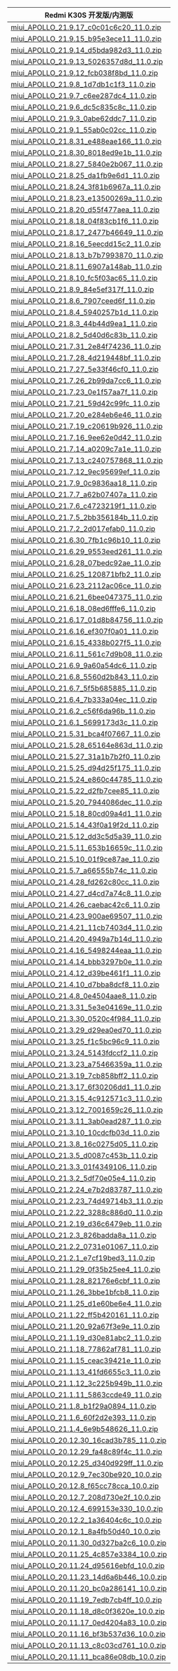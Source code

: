 | Redmi K30S  开发版/内测版    |
| ---- |
| [miui_APOLLO_21.9.17_c0c01c6c20_11.0.zip](https://hugeota.d.miui.com/21.9.17/miui_APOLLO_21.9.17_c0c01c6c20_11.0.zip)    |
| [miui_APOLLO_21.9.15_b95e3ece11_11.0.zip](https://hugeota.d.miui.com/21.9.15/miui_APOLLO_21.9.15_b95e3ece11_11.0.zip)    |
| [miui_APOLLO_21.9.14_d5bda982d3_11.0.zip](https://hugeota.d.miui.com/21.9.14/miui_APOLLO_21.9.14_d5bda982d3_11.0.zip)    |
| [miui_APOLLO_21.9.13_5026357d8d_11.0.zip](https://hugeota.d.miui.com/21.9.13/miui_APOLLO_21.9.13_5026357d8d_11.0.zip)    |
| [miui_APOLLO_21.9.12_fcb038f8bd_11.0.zip](https://hugeota.d.miui.com/21.9.12/miui_APOLLO_21.9.12_fcb038f8bd_11.0.zip)    |
| [miui_APOLLO_21.9.8_1d7db1c1f3_11.0.zip](https://hugeota.d.miui.com/21.9.8/miui_APOLLO_21.9.8_1d7db1c1f3_11.0.zip)    |
| [miui_APOLLO_21.9.7_c6ee287dc4_11.0.zip](https://hugeota.d.miui.com/21.9.7/miui_APOLLO_21.9.7_c6ee287dc4_11.0.zip)    |
| [miui_APOLLO_21.9.6_dc5c835c8c_11.0.zip](https://hugeota.d.miui.com/21.9.6/miui_APOLLO_21.9.6_dc5c835c8c_11.0.zip)    |
| [miui_APOLLO_21.9.3_0abe62ddc7_11.0.zip](https://hugeota.d.miui.com/21.9.3/miui_APOLLO_21.9.3_0abe62ddc7_11.0.zip)    |
| [miui_APOLLO_21.9.1_55ab0c02cc_11.0.zip](https://hugeota.d.miui.com/21.9.1/miui_APOLLO_21.9.1_55ab0c02cc_11.0.zip)    |
| [miui_APOLLO_21.8.31_e488eae166_11.0.zip](https://hugeota.d.miui.com/21.8.31/miui_APOLLO_21.8.31_e488eae166_11.0.zip)    |
| [miui_APOLLO_21.8.30_8018ed9e1b_11.0.zip](https://hugeota.d.miui.com/21.8.30/miui_APOLLO_21.8.30_8018ed9e1b_11.0.zip)    |
| [miui_APOLLO_21.8.27_5840e2b067_11.0.zip](https://hugeota.d.miui.com/21.8.27/miui_APOLLO_21.8.27_5840e2b067_11.0.zip)    |
| [miui_APOLLO_21.8.25_da1fb9e6d1_11.0.zip](https://hugeota.d.miui.com/21.8.25/miui_APOLLO_21.8.25_da1fb9e6d1_11.0.zip)    |
| [miui_APOLLO_21.8.24_3f81b6967a_11.0.zip](https://hugeota.d.miui.com/21.8.24/miui_APOLLO_21.8.24_3f81b6967a_11.0.zip)    |
| [miui_APOLLO_21.8.23_e13500269a_11.0.zip](https://hugeota.d.miui.com/21.8.23/miui_APOLLO_21.8.23_e13500269a_11.0.zip)    |
| [miui_APOLLO_21.8.20_d55f477aea_11.0.zip](https://hugeota.d.miui.com/21.8.20/miui_APOLLO_21.8.20_d55f477aea_11.0.zip)    |
| [miui_APOLLO_21.8.18_04f83cb1f6_11.0.zip](https://hugeota.d.miui.com/21.8.18/miui_APOLLO_21.8.18_04f83cb1f6_11.0.zip)    |
| [miui_APOLLO_21.8.17_2477b46649_11.0.zip](https://hugeota.d.miui.com/21.8.17/miui_APOLLO_21.8.17_2477b46649_11.0.zip)    |
| [miui_APOLLO_21.8.16_5eecdd15c2_11.0.zip](https://hugeota.d.miui.com/21.8.16/miui_APOLLO_21.8.16_5eecdd15c2_11.0.zip)    |
| [miui_APOLLO_21.8.13_b7b7993870_11.0.zip](https://hugeota.d.miui.com/21.8.13/miui_APOLLO_21.8.13_b7b7993870_11.0.zip)    |
| [miui_APOLLO_21.8.11_6907a148ab_11.0.zip](https://hugeota.d.miui.com/21.8.11/miui_APOLLO_21.8.11_6907a148ab_11.0.zip)    |
| [miui_APOLLO_21.8.10_fc5f03ac65_11.0.zip](https://hugeota.d.miui.com/21.8.10/miui_APOLLO_21.8.10_fc5f03ac65_11.0.zip)    |
| [miui_APOLLO_21.8.9_84e5ef317f_11.0.zip](https://hugeota.d.miui.com/21.8.9/miui_APOLLO_21.8.9_84e5ef317f_11.0.zip)    |
| [miui_APOLLO_21.8.6_7907ceed6f_11.0.zip](https://hugeota.d.miui.com/21.8.6/miui_APOLLO_21.8.6_7907ceed6f_11.0.zip)    |
| [miui_APOLLO_21.8.4_5940257b1d_11.0.zip](https://hugeota.d.miui.com/21.8.4/miui_APOLLO_21.8.4_5940257b1d_11.0.zip)    |
| [miui_APOLLO_21.8.3_44b44d9ea1_11.0.zip](https://hugeota.d.miui.com/21.8.3/miui_APOLLO_21.8.3_44b44d9ea1_11.0.zip)    |
| [miui_APOLLO_21.8.2_5d40d6c83b_11.0.zip](https://hugeota.d.miui.com/21.8.2/miui_APOLLO_21.8.2_5d40d6c83b_11.0.zip)    |
| [miui_APOLLO_21.7.31_2e84f74236_11.0.zip](https://hugeota.d.miui.com/21.7.31/miui_APOLLO_21.7.31_2e84f74236_11.0.zip)    |
| [miui_APOLLO_21.7.28_4d219448bf_11.0.zip](https://hugeota.d.miui.com/21.7.28/miui_APOLLO_21.7.28_4d219448bf_11.0.zip)    |
| [miui_APOLLO_21.7.27_5e33f46cf0_11.0.zip](https://hugeota.d.miui.com/21.7.27/miui_APOLLO_21.7.27_5e33f46cf0_11.0.zip)    |
| [miui_APOLLO_21.7.26_2b99da7cc6_11.0.zip](https://hugeota.d.miui.com/21.7.26/miui_APOLLO_21.7.26_2b99da7cc6_11.0.zip)    |
| [miui_APOLLO_21.7.23_0e1f57aa7f_11.0.zip](https://hugeota.d.miui.com/21.7.23/miui_APOLLO_21.7.23_0e1f57aa7f_11.0.zip)    |
| [miui_APOLLO_21.7.21_59d42c99fc_11.0.zip](https://hugeota.d.miui.com/21.7.21/miui_APOLLO_21.7.21_59d42c99fc_11.0.zip)    |
| [miui_APOLLO_21.7.20_e284eb6e46_11.0.zip](https://hugeota.d.miui.com/21.7.20/miui_APOLLO_21.7.20_e284eb6e46_11.0.zip)    |
| [miui_APOLLO_21.7.19_c20619b926_11.0.zip](https://hugeota.d.miui.com/21.7.19/miui_APOLLO_21.7.19_c20619b926_11.0.zip)    |
| [miui_APOLLO_21.7.16_9ee62e0d42_11.0.zip](https://hugeota.d.miui.com/21.7.16/miui_APOLLO_21.7.16_9ee62e0d42_11.0.zip)    |
| [miui_APOLLO_21.7.14_a0209c7a1e_11.0.zip](https://hugeota.d.miui.com/21.7.14/miui_APOLLO_21.7.14_a0209c7a1e_11.0.zip)    |
| [miui_APOLLO_21.7.13_c240757868_11.0.zip](https://hugeota.d.miui.com/21.7.13/miui_APOLLO_21.7.13_c240757868_11.0.zip)    |
| [miui_APOLLO_21.7.12_9ec95699ef_11.0.zip](https://hugeota.d.miui.com/21.7.12/miui_APOLLO_21.7.12_9ec95699ef_11.0.zip)    |
| [miui_APOLLO_21.7.9_0c9836aa18_11.0.zip](https://hugeota.d.miui.com/21.7.9/miui_APOLLO_21.7.9_0c9836aa18_11.0.zip)    |
| [miui_APOLLO_21.7.7_a62b07407a_11.0.zip](https://hugeota.d.miui.com/21.7.7/miui_APOLLO_21.7.7_a62b07407a_11.0.zip)    |
| [miui_APOLLO_21.7.6_c4723219f1_11.0.zip](https://hugeota.d.miui.com/21.7.6/miui_APOLLO_21.7.6_c4723219f1_11.0.zip)    |
| [miui_APOLLO_21.7.5_2bb356184b_11.0.zip](https://hugeota.d.miui.com/21.7.5/miui_APOLLO_21.7.5_2bb356184b_11.0.zip)    |
| [miui_APOLLO_21.7.2_2d017efab0_11.0.zip](https://hugeota.d.miui.com/21.7.2/miui_APOLLO_21.7.2_2d017efab0_11.0.zip)    |
| [miui_APOLLO_21.6.30_7fb1c96b10_11.0.zip](https://hugeota.d.miui.com/21.6.30/miui_APOLLO_21.6.30_7fb1c96b10_11.0.zip)    |
| [miui_APOLLO_21.6.29_9553eed261_11.0.zip](https://hugeota.d.miui.com/21.6.29/miui_APOLLO_21.6.29_9553eed261_11.0.zip)    |
| [miui_APOLLO_21.6.28_07bedc92ae_11.0.zip](https://hugeota.d.miui.com/21.6.28/miui_APOLLO_21.6.28_07bedc92ae_11.0.zip)    |
| [miui_APOLLO_21.6.25_120871bfb2_11.0.zip](https://hugeota.d.miui.com/21.6.25/miui_APOLLO_21.6.25_120871bfb2_11.0.zip)    |
| [miui_APOLLO_21.6.23_2112ac06ce_11.0.zip](https://hugeota.d.miui.com/21.6.23/miui_APOLLO_21.6.23_2112ac06ce_11.0.zip)    |
| [miui_APOLLO_21.6.21_6bee047375_11.0.zip](https://hugeota.d.miui.com/21.6.21/miui_APOLLO_21.6.21_6bee047375_11.0.zip)    |
| [miui_APOLLO_21.6.18_08ed6fffe6_11.0.zip](https://hugeota.d.miui.com/21.6.18/miui_APOLLO_21.6.18_08ed6fffe6_11.0.zip)    |
| [miui_APOLLO_21.6.17_01d8b84756_11.0.zip](https://hugeota.d.miui.com/21.6.17/miui_APOLLO_21.6.17_01d8b84756_11.0.zip)    |
| [miui_APOLLO_21.6.16_ef307f0a01_11.0.zip](https://hugeota.d.miui.com/21.6.16/miui_APOLLO_21.6.16_ef307f0a01_11.0.zip)    |
| [miui_APOLLO_21.6.15_4338b027f5_11.0.zip](https://hugeota.d.miui.com/21.6.15/miui_APOLLO_21.6.15_4338b027f5_11.0.zip)    |
| [miui_APOLLO_21.6.11_561c7d9b08_11.0.zip](https://hugeota.d.miui.com/21.6.11/miui_APOLLO_21.6.11_561c7d9b08_11.0.zip)    |
| [miui_APOLLO_21.6.9_9a60a54dc6_11.0.zip](https://hugeota.d.miui.com/21.6.9/miui_APOLLO_21.6.9_9a60a54dc6_11.0.zip)    |
| [miui_APOLLO_21.6.8_5560d2b843_11.0.zip](https://hugeota.d.miui.com/21.6.8/miui_APOLLO_21.6.8_5560d2b843_11.0.zip)    |
| [miui_APOLLO_21.6.7_5f5b685885_11.0.zip](https://hugeota.d.miui.com/21.6.7/miui_APOLLO_21.6.7_5f5b685885_11.0.zip)    |
| [miui_APOLLO_21.6.4_7b333a04ec_11.0.zip](https://hugeota.d.miui.com/21.6.4/miui_APOLLO_21.6.4_7b333a04ec_11.0.zip)    |
| [miui_APOLLO_21.6.2_c56f6da96b_11.0.zip](https://hugeota.d.miui.com/21.6.2/miui_APOLLO_21.6.2_c56f6da96b_11.0.zip)    |
| [miui_APOLLO_21.6.1_5699173d3c_11.0.zip](https://hugeota.d.miui.com/21.6.1/miui_APOLLO_21.6.1_5699173d3c_11.0.zip)    |
| [miui_APOLLO_21.5.31_bca4f07667_11.0.zip](https://hugeota.d.miui.com/21.5.31/miui_APOLLO_21.5.31_bca4f07667_11.0.zip)    |
| [miui_APOLLO_21.5.28_65164e863d_11.0.zip](https://hugeota.d.miui.com/21.5.28/miui_APOLLO_21.5.28_65164e863d_11.0.zip)    |
| [miui_APOLLO_21.5.27_31a1b7b2f0_11.0.zip](https://hugeota.d.miui.com/21.5.27/miui_APOLLO_21.5.27_31a1b7b2f0_11.0.zip)    |
| [miui_APOLLO_21.5.25_d94d25f175_11.0.zip](https://hugeota.d.miui.com/21.5.25/miui_APOLLO_21.5.25_d94d25f175_11.0.zip)    |
| [miui_APOLLO_21.5.24_e860c44785_11.0.zip](https://hugeota.d.miui.com/21.5.24/miui_APOLLO_21.5.24_e860c44785_11.0.zip)    |
| [miui_APOLLO_21.5.22_d2fb7cee85_11.0.zip](https://hugeota.d.miui.com/21.5.22/miui_APOLLO_21.5.22_d2fb7cee85_11.0.zip)    |
| [miui_APOLLO_21.5.20_7944086dec_11.0.zip](https://hugeota.d.miui.com/21.5.20/miui_APOLLO_21.5.20_7944086dec_11.0.zip)    |
| [miui_APOLLO_21.5.18_80cd09a4d1_11.0.zip](https://hugeota.d.miui.com/21.5.18/miui_APOLLO_21.5.18_80cd09a4d1_11.0.zip)    |
| [miui_APOLLO_21.5.14_43f0a19f2d_11.0.zip](https://hugeota.d.miui.com/21.5.14/miui_APOLLO_21.5.14_43f0a19f2d_11.0.zip)    |
| [miui_APOLLO_21.5.12_dd3c5d5a39_11.0.zip](https://hugeota.d.miui.com/21.5.12/miui_APOLLO_21.5.12_dd3c5d5a39_11.0.zip)    |
| [miui_APOLLO_21.5.11_653b16659c_11.0.zip](https://hugeota.d.miui.com/21.5.11/miui_APOLLO_21.5.11_653b16659c_11.0.zip)    |
| [miui_APOLLO_21.5.10_01f9ce87ae_11.0.zip](https://hugeota.d.miui.com/21.5.10/miui_APOLLO_21.5.10_01f9ce87ae_11.0.zip)    |
| [miui_APOLLO_21.5.7_a66555b74c_11.0.zip](https://hugeota.d.miui.com/21.5.7/miui_APOLLO_21.5.7_a66555b74c_11.0.zip)    |
| [miui_APOLLO_21.4.28_fd262c80cc_11.0.zip](https://hugeota.d.miui.com/21.4.28/miui_APOLLO_21.4.28_fd262c80cc_11.0.zip)    |
| [miui_APOLLO_21.4.27_d4cd7a74c8_11.0.zip](https://hugeota.d.miui.com/21.4.27/miui_APOLLO_21.4.27_d4cd7a74c8_11.0.zip)    |
| [miui_APOLLO_21.4.26_caebac42c6_11.0.zip](https://hugeota.d.miui.com/21.4.26/miui_APOLLO_21.4.26_caebac42c6_11.0.zip)    |
| [miui_APOLLO_21.4.23_900ae69507_11.0.zip](https://hugeota.d.miui.com/21.4.23/miui_APOLLO_21.4.23_900ae69507_11.0.zip)    |
| [miui_APOLLO_21.4.21_11cb7403d4_11.0.zip](https://hugeota.d.miui.com/21.4.21/miui_APOLLO_21.4.21_11cb7403d4_11.0.zip)    |
| [miui_APOLLO_21.4.20_4949a7b14d_11.0.zip](https://hugeota.d.miui.com/21.4.20/miui_APOLLO_21.4.20_4949a7b14d_11.0.zip)    |
| [miui_APOLLO_21.4.16_5498244eaa_11.0.zip](https://hugeota.d.miui.com/21.4.16/miui_APOLLO_21.4.16_5498244eaa_11.0.zip)    |
| [miui_APOLLO_21.4.14_bbb3297b0e_11.0.zip](https://hugeota.d.miui.com/21.4.14/miui_APOLLO_21.4.14_bbb3297b0e_11.0.zip)    |
| [miui_APOLLO_21.4.12_d39be461f1_11.0.zip](https://hugeota.d.miui.com/21.4.12/miui_APOLLO_21.4.12_d39be461f1_11.0.zip)    |
| [miui_APOLLO_21.4.10_d7bba8dcf8_11.0.zip](https://hugeota.d.miui.com/21.4.10/miui_APOLLO_21.4.10_d7bba8dcf8_11.0.zip)    |
| [miui_APOLLO_21.4.8_0e4504aae8_11.0.zip](https://hugeota.d.miui.com/21.4.8/miui_APOLLO_21.4.8_0e4504aae8_11.0.zip)    |
| [miui_APOLLO_21.3.31_5e3e04169e_11.0.zip](https://hugeota.d.miui.com/21.3.31/miui_APOLLO_21.3.31_5e3e04169e_11.0.zip)    |
| [miui_APOLLO_21.3.30_0520c4f984_11.0.zip](https://hugeota.d.miui.com/21.3.30/miui_APOLLO_21.3.30_0520c4f984_11.0.zip)    |
| [miui_APOLLO_21.3.29_d29ea0ed70_11.0.zip](https://hugeota.d.miui.com/21.3.29/miui_APOLLO_21.3.29_d29ea0ed70_11.0.zip)    |
| [miui_APOLLO_21.3.25_f1c5bc96c9_11.0.zip](https://hugeota.d.miui.com/21.3.25/miui_APOLLO_21.3.25_f1c5bc96c9_11.0.zip)    |
| [miui_APOLLO_21.3.24_5143fdccf2_11.0.zip](https://hugeota.d.miui.com/21.3.24/miui_APOLLO_21.3.24_5143fdccf2_11.0.zip)    |
| [miui_APOLLO_21.3.23_a75466359a_11.0.zip](https://hugeota.d.miui.com/21.3.23/miui_APOLLO_21.3.23_a75466359a_11.0.zip)    |
| [miui_APOLLO_21.3.19_7cb858bff2_11.0.zip](https://hugeota.d.miui.com/21.3.19/miui_APOLLO_21.3.19_7cb858bff2_11.0.zip)    |
| [miui_APOLLO_21.3.17_6f30206dd1_11.0.zip](https://hugeota.d.miui.com/21.3.17/miui_APOLLO_21.3.17_6f30206dd1_11.0.zip)    |
| [miui_APOLLO_21.3.15_4c912571c3_11.0.zip](https://hugeota.d.miui.com/21.3.15/miui_APOLLO_21.3.15_4c912571c3_11.0.zip)    |
| [miui_APOLLO_21.3.12_7001659c26_11.0.zip](https://hugeota.d.miui.com/21.3.12/miui_APOLLO_21.3.12_7001659c26_11.0.zip)    |
| [miui_APOLLO_21.3.11_3ab0ead287_11.0.zip](https://hugeota.d.miui.com/21.3.11/miui_APOLLO_21.3.11_3ab0ead287_11.0.zip)    |
| [miui_APOLLO_21.3.10_10cdcfb03d_11.0.zip](https://hugeota.d.miui.com/21.3.10/miui_APOLLO_21.3.10_10cdcfb03d_11.0.zip)    |
| [miui_APOLLO_21.3.8_16c0275d05_11.0.zip](https://hugeota.d.miui.com/21.3.8/miui_APOLLO_21.3.8_16c0275d05_11.0.zip)    |
| [miui_APOLLO_21.3.5_d0087c453b_11.0.zip](https://hugeota.d.miui.com/21.3.5/miui_APOLLO_21.3.5_d0087c453b_11.0.zip)    |
| [miui_APOLLO_21.3.3_01f4349106_11.0.zip](https://hugeota.d.miui.com/21.3.3/miui_APOLLO_21.3.3_01f4349106_11.0.zip)    |
| [miui_APOLLO_21.3.2_5df70e05e4_11.0.zip](https://hugeota.d.miui.com/21.3.2/miui_APOLLO_21.3.2_5df70e05e4_11.0.zip)    |
| [miui_APOLLO_21.2.24_e7b2d83787_11.0.zip](https://hugeota.d.miui.com/21.2.24/miui_APOLLO_21.2.24_e7b2d83787_11.0.zip)    |
| [miui_APOLLO_21.2.23_74d49714b3_11.0.zip](https://hugeota.d.miui.com/21.2.23/miui_APOLLO_21.2.23_74d49714b3_11.0.zip)    |
| [miui_APOLLO_21.2.22_3288c886d0_11.0.zip](https://hugeota.d.miui.com/21.2.22/miui_APOLLO_21.2.22_3288c886d0_11.0.zip)    |
| [miui_APOLLO_21.2.19_d36c6479eb_11.0.zip](https://hugeota.d.miui.com/21.2.19/miui_APOLLO_21.2.19_d36c6479eb_11.0.zip)    |
| [miui_APOLLO_21.2.3_826badda8a_11.0.zip](https://hugeota.d.miui.com/21.2.3/miui_APOLLO_21.2.3_826badda8a_11.0.zip)    |
| [miui_APOLLO_21.2.2_0731e01067_11.0.zip](https://hugeota.d.miui.com/21.2.2/miui_APOLLO_21.2.2_0731e01067_11.0.zip)    |
| [miui_APOLLO_21.2.1_e7cf19bed3_11.0.zip](https://hugeota.d.miui.com/21.2.1/miui_APOLLO_21.2.1_e7cf19bed3_11.0.zip)    |
| [miui_APOLLO_21.1.29_0f35b25ee4_11.0.zip](https://hugeota.d.miui.com/21.1.29/miui_APOLLO_21.1.29_0f35b25ee4_11.0.zip)    |
| [miui_APOLLO_21.1.28_82176e6cbf_11.0.zip](https://hugeota.d.miui.com/21.1.28/miui_APOLLO_21.1.28_82176e6cbf_11.0.zip)    |
| [miui_APOLLO_21.1.26_3bbe1bfcb8_11.0.zip](https://hugeota.d.miui.com/21.1.26/miui_APOLLO_21.1.26_3bbe1bfcb8_11.0.zip)    |
| [miui_APOLLO_21.1.25_d1e60be6e4_11.0.zip](https://hugeota.d.miui.com/21.1.25/miui_APOLLO_21.1.25_d1e60be6e4_11.0.zip)    |
| [miui_APOLLO_21.1.22_ff5b420161_11.0.zip](https://hugeota.d.miui.com/21.1.22/miui_APOLLO_21.1.22_ff5b420161_11.0.zip)    |
| [miui_APOLLO_21.1.20_92a67f3e9e_11.0.zip](https://hugeota.d.miui.com/21.1.20/miui_APOLLO_21.1.20_92a67f3e9e_11.0.zip)    |
| [miui_APOLLO_21.1.19_d30e81abc2_11.0.zip](https://hugeota.d.miui.com/21.1.19/miui_APOLLO_21.1.19_d30e81abc2_11.0.zip)    |
| [miui_APOLLO_21.1.18_77862af781_11.0.zip](https://hugeota.d.miui.com/21.1.18/miui_APOLLO_21.1.18_77862af781_11.0.zip)    |
| [miui_APOLLO_21.1.15_ceac39421e_11.0.zip](https://hugeota.d.miui.com/21.1.15/miui_APOLLO_21.1.15_ceac39421e_11.0.zip)    |
| [miui_APOLLO_21.1.13_41fd6655c3_11.0.zip](https://hugeota.d.miui.com/21.1.13/miui_APOLLO_21.1.13_41fd6655c3_11.0.zip)    |
| [miui_APOLLO_21.1.12_3c225b949b_11.0.zip](https://hugeota.d.miui.com/21.1.12/miui_APOLLO_21.1.12_3c225b949b_11.0.zip)    |
| [miui_APOLLO_21.1.11_5863ccde49_11.0.zip](https://hugeota.d.miui.com/21.1.11/miui_APOLLO_21.1.11_5863ccde49_11.0.zip)    |
| [miui_APOLLO_21.1.8_b1f29a0894_11.0.zip](https://hugeota.d.miui.com/21.1.8/miui_APOLLO_21.1.8_b1f29a0894_11.0.zip)    |
| [miui_APOLLO_21.1.6_60f2d2e393_11.0.zip](https://hugeota.d.miui.com/21.1.6/miui_APOLLO_21.1.6_60f2d2e393_11.0.zip)    |
| [miui_APOLLO_21.1.4_6e9b548626_11.0.zip](https://hugeota.d.miui.com/21.1.4/miui_APOLLO_21.1.4_6e9b548626_11.0.zip)    |
| [miui_APOLLO_20.12.30_16cad3b785_11.0.zip](https://hugeota.d.miui.com/20.12.30/miui_APOLLO_20.12.30_16cad3b785_11.0.zip)    |
| [miui_APOLLO_20.12.29_fa48c89f4c_11.0.zip](https://hugeota.d.miui.com/20.12.29/miui_APOLLO_20.12.29_fa48c89f4c_11.0.zip)    |
| [miui_APOLLO_20.12.25_d340d929ff_11.0.zip](https://hugeota.d.miui.com/20.12.25/miui_APOLLO_20.12.25_d340d929ff_11.0.zip)    |
| [miui_APOLLO_20.12.9_7ec30be920_10.0.zip](https://hugeota.d.miui.com/20.12.9/miui_APOLLO_20.12.9_7ec30be920_10.0.zip)    |
| [miui_APOLLO_20.12.8_f65cc78cca_10.0.zip](https://hugeota.d.miui.com/20.12.8/miui_APOLLO_20.12.8_f65cc78cca_10.0.zip)    |
| [miui_APOLLO_20.12.7_208d730e2f_10.0.zip](https://hugeota.d.miui.com/20.12.7/miui_APOLLO_20.12.7_208d730e2f_10.0.zip)    |
| [miui_APOLLO_20.12.4_699153e330_10.0.zip](https://hugeota.d.miui.com/20.12.4/miui_APOLLO_20.12.4_699153e330_10.0.zip)    |
| [miui_APOLLO_20.12.2_1a36404c6c_10.0.zip](https://hugeota.d.miui.com/20.12.2/miui_APOLLO_20.12.2_1a36404c6c_10.0.zip)    |
| [miui_APOLLO_20.12.1_8a4fb50d40_10.0.zip](https://hugeota.d.miui.com/20.12.1/miui_APOLLO_20.12.1_8a4fb50d40_10.0.zip)    |
| [miui_APOLLO_20.11.30_0d327ba2c6_10.0.zip](https://hugeota.d.miui.com/20.11.30/miui_APOLLO_20.11.30_0d327ba2c6_10.0.zip)    |
| [miui_APOLLO_20.11.25_4c857e3384_10.0.zip](https://hugeota.d.miui.com/20.11.25/miui_APOLLO_20.11.25_4c857e3384_10.0.zip)    |
| [miui_APOLLO_20.11.24_d95616ebfd_10.0.zip](https://hugeota.d.miui.com/20.11.24/miui_APOLLO_20.11.24_d95616ebfd_10.0.zip)    |
| [miui_APOLLO_20.11.23_14d6a6b446_10.0.zip](https://hugeota.d.miui.com/20.11.23/miui_APOLLO_20.11.23_14d6a6b446_10.0.zip)    |
| [miui_APOLLO_20.11.20_bc0a286141_10.0.zip](https://hugeota.d.miui.com/20.11.20/miui_APOLLO_20.11.20_bc0a286141_10.0.zip)    |
| [miui_APOLLO_20.11.19_7edb7cb4ff_10.0.zip](https://hugeota.d.miui.com/20.11.19/miui_APOLLO_20.11.19_7edb7cb4ff_10.0.zip)    |
| [miui_APOLLO_20.11.18_d8c0f3620e_10.0.zip](https://hugeota.d.miui.com/20.11.18/miui_APOLLO_20.11.18_d8c0f3620e_10.0.zip)    |
| [miui_APOLLO_20.11.17_0ed4204a83_10.0.zip](https://hugeota.d.miui.com/20.11.17/miui_APOLLO_20.11.17_0ed4204a83_10.0.zip)    |
| [miui_APOLLO_20.11.16_bf3b537d36_10.0.zip](https://hugeota.d.miui.com/20.11.16/miui_APOLLO_20.11.16_bf3b537d36_10.0.zip)    |
| [miui_APOLLO_20.11.13_c8c03cd761_10.0.zip](https://hugeota.d.miui.com/20.11.13/miui_APOLLO_20.11.13_c8c03cd761_10.0.zip)    |
| [miui_APOLLO_20.11.11_bca86e08db_10.0.zip](https://hugeota.d.miui.com/20.11.11/miui_APOLLO_20.11.11_bca86e08db_10.0.zip)    |
